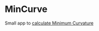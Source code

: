 # MinCurve
Small app to [calculate Minimum Curvature](http://www.drillingformulas.com/minimum-curvature-method/)
